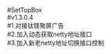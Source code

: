 #SetTopBox</br>
#v1.3.0.4</br>
#1.对接钛镁聚屏广告</br>
#2.加入动态获取netty地址接口</br>
#3.加入新老netty地址切换接口控制</br>






